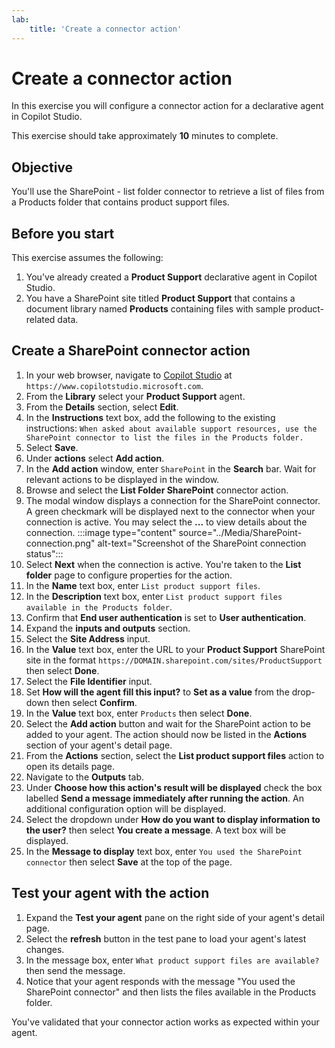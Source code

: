 ```yaml
---
lab:
    title: 'Create a connector action'
---
```


# Create a connector action

In this exercise you will configure a connector action for a declarative agent in Copilot Studio.

This exercise should take approximately **10** minutes to complete.

## Objective

You'll use the SharePoint - list folder connector to retrieve a list of files from a Products folder that contains product support files.

## Before you start

This exercise assumes the following:

1. You've already created a **Product Support** declarative agent in Copilot Studio.
2. You have a SharePoint site titled **Product Support** that contains a document library named **Products** containing files with sample product-related data.

## Create a SharePoint connector action

1. In your web browser, navigate to [Copilot Studio](https://www.copilotstudio.microsoft.com) at `https://www.copilotstudio.microsoft.com`.
2. From the **Library** select your **Product Support** agent.
3. From the **Details** section, select **Edit**.
4. In the **Instructions** text box, add the following to the existing instructions: `When asked about available support resources, use the SharePoint connector to list the files in the Products folder.`
5. Select **Save**.
6. Under **actions** select **Add action**.
7. In the **Add action** window, enter `SharePoint` in the **Search** bar. Wait for relevant actions to be displayed in the window.
8. Browse and select the **List Folder SharePoint** connector action.
9. The modal window displays a connection for the SharePoint connector. A green checkmark will be displayed next to the connector when your connection is active. You may select the **...** to view details about the connection.
    :::image type="content" source="../Media/SharePoint-connection.png" alt-text="Screenshot of the SharePoint connection status":::
10. Select **Next** when the connection is active. You're taken to the **List folder** page to configure properties for the action.
11. In the **Name** text box, enter `List product support files`.
12. In the **Description** text box, enter `List product support files available in the Products folder`.
13. Confirm that **End user authentication** is set to **User authentication**.
14. Expand the **inputs and outputs** section.
15. Select the **Site Address** input.
16. In the **Value** text box, enter the URL to your **Product Support** SharePoint site in the format `https://DOMAIN.sharepoint.com/sites/ProductSupport` then select **Done**.
17. Select the **File Identifier** input.
18. Set **How will the agent fill this input?** to **Set as a value** from the drop-down then select **Confirm**.
19. In the **Value** text box, enter `Products` then select **Done**.
20. Select the **Add action** button and wait for the SharePoint action to be added to your agent. The action should now be listed in the **Actions** section of your agent's detail page.
21. From the **Actions** section, select the **List product support files** action to open its details page.
22. Navigate to the **Outputs** tab.
23. Under **Choose how this action's result will be displayed** check the box labelled **Send a message immediately after running the action**. An additional configuration option will be displayed.
24. Select the dropdown under **How do you want to display information to the user?** then select **You create a message**. A text box will be displayed.
25. In the **Message to display** text box, enter `You used the SharePoint connector` then select **Save** at the top of the page.

## Test your agent with the action

1. Expand the **Test your agent** pane on the right side of your agent's detail page.
2. Select the **refresh** button in the test pane to load your agent's latest changes.
3. In the message box, enter `What product support files are available?` then send the message.
4. Notice that your agent responds with the message "You used the SharePoint connector" and then lists the files available in the Products folder.

You've validated that your connector action works as expected within your agent.
